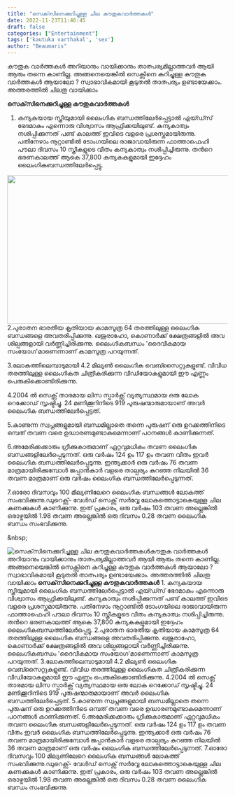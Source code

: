 ```yaml
---
title: "സെക്‌സിനെക്കുറിച്ചുള്ള ചില കൗതുകവാര്‍ത്തകള്‍"
date: 2022-11-23T11:46:45
draft: false
categories: ["Entertainment"]
tags: ['kautuka varthakal', 'sex']
author: "Beaumaris"
---
```


കൗതുക വാർത്തകൾ അറിയാനും വായിക്കാനും താത്പര്യമില്ലാത്തവർ ആയി ആരും തന്നെ കാണില്ല. അങ്ങനെയെങ്കിൽ സെക്സിനെ കുറിച്ചുള്ള കൗതുക വാർത്തകൾ ആയാലോ ? സ്വാഭാവികമായി കൂടുതൽ താത്പര്യം ഉണ്ടായേക്കാം. അത്തരത്തിൽ ചിലതു വായിക്കാം

<strong>സെക്‌സിനെക്കുറിച്ചുള്ള കൗതുകവാര്‍ത്തകള്‍</strong>

1. കന്യകയായ സ്ത്രീയുമായി ലൈംഗിക ബന്ധത്തിലേര്‍പ്പെട്ടാല്‍ എയ്ഡ്സ് ഭേദമാകും എന്നൊരു വിശ്വാസം ആഫ്രിക്കയിലുണ്ട്. കന്യകാത്വം നശിപ്പിക്കുന്നത് പണ്ട് കാലത്ത് ഇവിടെ വളരെ പ്രശസ്തമായിരുന്നു. പതിനേഴാം നൂറ്റാണ്ടില്‍ ടോംഗയിലെ രാജാവായിരുന്ന ഫാത്താഫെഹി പൗലാ ദിവസം 10 സ്ത്രീകളുടെ വീതം കന്യകാത്വം നശിപ്പിച്ചിരുന്നു. തന്‍റെ ഭരണകാലത്ത് ആകെ 37,800 കന്യകകളുമായി ഇദ്ദേഹം ലൈംഗികബന്ധത്തിലേര്‍പ്പെട്ടു.

<img class="wp-image-363342 aligncenter" src="https://cdn.boolokam.com/articles/2022/11/gggg-300x175.jpeg" alt="" width="583" height="340" />2.പുരാതന ഭാരതീയ കൃതിയായ കാമസൂത്ര 64 തരത്തിലുള്ള ലൈംഗിക ബന്ധങ്ങളെ അവതരിപ്പിക്കുന്നു. ഖജുരാഹോ, കൊണാര്‍ക്ക് ക്ഷേത്രങ്ങളില്‍ അവ ശില്പങ്ങളായി വര്‍ണ്ണിച്ചിരിക്കുന്നു. ലൈംഗികബന്ധം 'ദൈവീകമായ സംയോഗ'മാണെന്നാണ് കാമസൂത്ര പറയുന്നത്.

3.ലോകത്തിലെമ്പാടുമായി 4.2 മില്യണ്‍ ലൈംഗിക വെബ്സൈറ്റുകളുണ്ട്. വിവിധ തരത്തിലുള്ള ലൈംഗികത ചിത്രീകരിക്കുന്ന വീഡിയോകളുമായി ഈ എണ്ണം പെരുകിക്കൊണ്ടിരിക്കുന്നു.

4.2004 ല്‍ സെക്സ് താരമായ ലിസ സ്പാര്‍ക്സ് വ്യത്യസ്ഥമായ ഒരു ലോക റെക്കോഡ് സൃഷ്ടിച്ചു. 24 മണിക്കൂറിനിടെ 919 പുരുഷന്മാരുമായാണ് അവര്‍ ലൈംഗിക ബന്ധത്തിലേര്‍പ്പെട്ടത്.

5.കാണുന്ന സ്വപ്നങ്ങളുമായി ബന്ധമില്ലാതെ തന്നെ പുരുഷന് ഒരു ഉറക്കത്തിനിടെ ഒമ്പത് തവണ വരെ ഉദ്ധാരണമുണ്ടാകുമെന്നാണ് പഠനങ്ങള്‍ കാണിക്കുന്നത്.

6.അമേരിക്കക്കാരും ഗ്രീക്കുകാരുമാണ് ഏറ്റവുമധികം തവണ ലൈംഗിക ബന്ധങ്ങളിലേര്‍പ്പെടുന്നത്. ഒരു വര്‍ഷം 124 ഉം 117 ഉം തവണ വീതം ഇവര്‍ ലൈംഗിക ബന്ധത്തിലേര്‍പ്പെടുന്നു. ഇന്ത്യക്കാര്‍ ഒരു വര്‍ഷം 76 തവണ മാത്രമായിരിക്കുമ്പോള്‍ ജപ്പാന്‍കാര്‍ വളരെ താല്പര്യം കുറഞ്ഞ നിലയില്‍ 36 തവണ മാത്രമാണ് ഒരു വര്‍ഷം ലൈംഗിക ബന്ധത്തിലേര്‍പ്പെടുന്നത്.

7.ഓരോ ദിവസവും 100 മില്യണിലേറെ ലൈംഗിക ബന്ധങ്ങള്‍ ലോകത്ത് സംഭവിക്കുന്നു.ഡുറെക്സ്- വേള്‍ഡ് സെക്സ് സര്‍വ്വേ ലോകത്തൊട്ടാകെയുള്ള ചില കണക്കുകള്‍ കാണിക്കുന്നു. ഇത് പ്രകാരം, ഒരു വര്‍ഷം 103 തവണ അല്ലെങ്കില്‍ ഒരാഴ്ചയില്‍ 1.98 തവണ അല്ലെങ്കില്‍ ഒരു ദിവസം 0.28 തവണ ലൈംഗിക ബന്ധം സംഭവിക്കുന്നു.

&amp;nbsp;


![സെക്‌സിനെക്കുറിച്ചുള്ള ചില കൗതുകവാര്‍ത്തകള്‍](https://cdn.boolokam.com/articles/2022/11/gggg-300x175.jpeg)കൗതുക വാർത്തകൾ അറിയാനും വായിക്കാനും താത്പര്യമില്ലാത്തവർ ആയി ആരും തന്നെ കാണില്ല. അങ്ങനെയെങ്കിൽ സെക്സിനെ കുറിച്ചുള്ള കൗതുക വാർത്തകൾ ആയാലോ ? സ്വാഭാവികമായി കൂടുതൽ താത്പര്യം ഉണ്ടായേക്കാം. അത്തരത്തിൽ ചിലതു വായിക്കാം **സെക്‌സിനെക്കുറിച്ചുള്ള കൗതുകവാര്‍ത്തകള്‍** 1\. കന്യകയായ സ്ത്രീയുമായി ലൈംഗിക ബന്ധത്തിലേര്‍പ്പെട്ടാല്‍ എയ്ഡ്സ് ഭേദമാകും എന്നൊരു വിശ്വാസം ആഫ്രിക്കയിലുണ്ട്. കന്യകാത്വം നശിപ്പിക്കുന്നത് പണ്ട് കാലത്ത് ഇവിടെ വളരെ പ്രശസ്തമായിരുന്നു. പതിനേഴാം നൂറ്റാണ്ടില്‍ ടോംഗയിലെ രാജാവായിരുന്ന ഫാത്താഫെഹി പൗലാ ദിവസം 10 സ്ത്രീകളുടെ വീതം കന്യകാത്വം നശിപ്പിച്ചിരുന്നു. തന്‍റെ ഭരണകാലത്ത് ആകെ 37,800 കന്യകകളുമായി ഇദ്ദേഹം ലൈംഗികബന്ധത്തിലേര്‍പ്പെട്ടു. 2.പുരാതന ഭാരതീയ കൃതിയായ കാമസൂത്ര 64 തരത്തിലുള്ള ലൈംഗിക ബന്ധങ്ങളെ അവതരിപ്പിക്കുന്നു. ഖജുരാഹോ, കൊണാര്‍ക്ക് ക്ഷേത്രങ്ങളില്‍ അവ ശില്പങ്ങളായി വര്‍ണ്ണിച്ചിരിക്കുന്നു. ലൈംഗികബന്ധം 'ദൈവീകമായ സംയോഗ'മാണെന്നാണ് കാമസൂത്ര പറയുന്നത്. 3.ലോകത്തിലെമ്പാടുമായി 4.2 മില്യണ്‍ ലൈംഗിക വെബ്സൈറ്റുകളുണ്ട്. വിവിധ തരത്തിലുള്ള ലൈംഗികത ചിത്രീകരിക്കുന്ന വീഡിയോകളുമായി ഈ എണ്ണം പെരുകിക്കൊണ്ടിരിക്കുന്നു. 4.2004 ല്‍ സെക്സ് താരമായ ലിസ സ്പാര്‍ക്സ് വ്യത്യസ്ഥമായ ഒരു ലോക റെക്കോഡ് സൃഷ്ടിച്ചു. 24 മണിക്കൂറിനിടെ 919 പുരുഷന്മാരുമായാണ് അവര്‍ ലൈംഗിക ബന്ധത്തിലേര്‍പ്പെട്ടത്. 5.കാണുന്ന സ്വപ്നങ്ങളുമായി ബന്ധമില്ലാതെ തന്നെ പുരുഷന് ഒരു ഉറക്കത്തിനിടെ ഒമ്പത് തവണ വരെ ഉദ്ധാരണമുണ്ടാകുമെന്നാണ് പഠനങ്ങള്‍ കാണിക്കുന്നത്. 6.അമേരിക്കക്കാരും ഗ്രീക്കുകാരുമാണ് ഏറ്റവുമധികം തവണ ലൈംഗിക ബന്ധങ്ങളിലേര്‍പ്പെടുന്നത്. ഒരു വര്‍ഷം 124 ഉം 117 ഉം തവണ വീതം ഇവര്‍ ലൈംഗിക ബന്ധത്തിലേര്‍പ്പെടുന്നു. ഇന്ത്യക്കാര്‍ ഒരു വര്‍ഷം 76 തവണ മാത്രമായിരിക്കുമ്പോള്‍ ജപ്പാന്‍കാര്‍ വളരെ താല്പര്യം കുറഞ്ഞ നിലയില്‍ 36 തവണ മാത്രമാണ് ഒരു വര്‍ഷം ലൈംഗിക ബന്ധത്തിലേര്‍പ്പെടുന്നത്. 7.ഓരോ ദിവസവും 100 മില്യണിലേറെ ലൈംഗിക ബന്ധങ്ങള്‍ ലോകത്ത് സംഭവിക്കുന്നു.ഡുറെക്സ്- വേള്‍ഡ് സെക്സ് സര്‍വ്വേ ലോകത്തൊട്ടാകെയുള്ള ചില കണക്കുകള്‍ കാണിക്കുന്നു. ഇത് പ്രകാരം, ഒരു വര്‍ഷം 103 തവണ അല്ലെങ്കില്‍ ഒരാഴ്ചയില്‍ 1.98 തവണ അല്ലെങ്കില്‍ ഒരു ദിവസം 0.28 തവണ ലൈംഗിക ബന്ധം സംഭവിക്കുന്നു. &nbsp;
